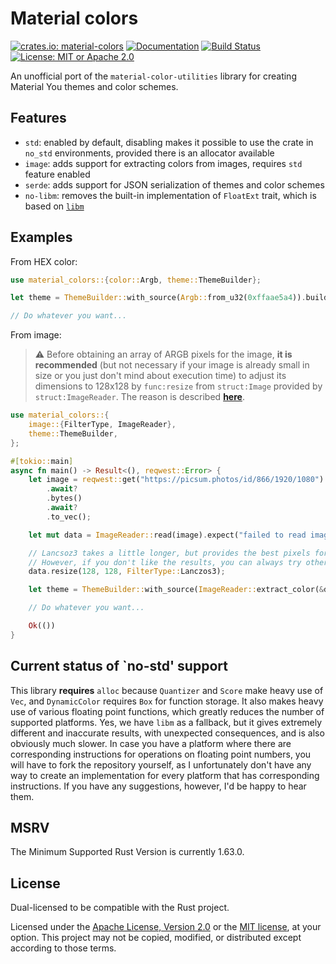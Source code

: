 # Material colors

[![crates.io: material-colors](https://img.shields.io/crates/v/material-colors.svg?style=for-the-badge)](https://crates.io/crates/material-colors)
[![Documentation](https://img.shields.io/docsrs/material-colors.svg?style=for-the-badge)](https://docs.rs/material-colors)
[![Build Status](https://img.shields.io/github/actions/workflow/status/Aiving/material-colors/CI.yml.svg?style=for-the-badge)](https://github.com/Aiving/material-colors/actions)
[![License: MIT or Apache 2.0](https://img.shields.io/badge/License-MIT_or_Apache_2.0-634f7d.svg?style=for-the-badge)](LICENSE-APACHE)

An unofficial port of the `material-color-utilities` library for creating Material You themes and color schemes.

## Features

- `std`: enabled by default, disabling makes it possible to use the crate in `no_std` environments, provided there is an allocator available
- `image`: adds support for extracting colors from images, requires `std` feature enabled
- `serde`: adds support for JSON serialization of themes and color schemes
- `no-libm`: removes the built-in implementation of `FloatExt` trait, which is based on [`libm`](https://github.com/rust-lang/libm)

## Examples

From HEX color:

```rust
use material_colors::{color::Argb, theme::ThemeBuilder};

let theme = ThemeBuilder::with_source(Argb::from_u32(0xffaae5a4)).build();

// Do whatever you want...
```

From image:

> ⚠️ Before obtaining an array of ARGB pixels for the image, **it is recommended** (but not necessary if your image is already small in size or you just don't mind about execution time) to adjust its dimensions to 128x128 by `func:resize` from `struct:Image` provided by `struct:ImageReader`. The reason is described [**here**](https://github.com/material-foundation/material-color-utilities/blob/main/extract_colors.md).

```rust
use material_colors::{
    image::{FilterType, ImageReader},
    theme::ThemeBuilder,
};

#[tokio::main]
async fn main() -> Result<(), reqwest::Error> {
    let image = reqwest::get("https://picsum.photos/id/866/1920/1080")
        .await?
        .bytes()
        .await?
        .to_vec();

    let mut data = ImageReader::read(image).expect("failed to read image");

    // Lancsoz3 takes a little longer, but provides the best pixels for color extraction.
    // However, if you don't like the results, you can always try other FilterType values.
    data.resize(128, 128, FilterType::Lanczos3);

    let theme = ThemeBuilder::with_source(ImageReader::extract_color(&data)).build();

    // Do whatever you want...

    Ok(())
}
```

## Current status of `no-std' support

This library **requires** `alloc` because `Quantizer` and `Score` make heavy use of `Vec`, and `DynamicColor` requires `Box` for function storage.
It also makes heavy use of various floating point functions, which greatly reduces the number of supported platforms. Yes, we have `libm` as a fallback, but it gives extremely different and inaccurate results, with unexpected consequences, and is also obviously much slower.
In case you have a platform where there are corresponding instructions for operations on floating point numbers, you will have to fork the repository yourself, as I unfortunately don't have any way to create an implementation for every platform that has corresponding instructions. If you have any suggestions, however, I'd be happy to hear them.

## MSRV

The Minimum Supported Rust Version is currently 1.63.0.

## License

Dual-licensed to be compatible with the Rust project.

Licensed under the [Apache License, Version 2.0](http://www.apache.org/licenses/LICENSE-2.0) or the [MIT license](http://opensource.org/licenses/MIT), at your option. This project may not be copied, modified, or distributed except according to those terms.

